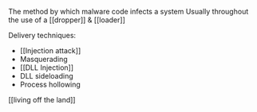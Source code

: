 The method by which malware code infects a system
Usually throughout the use of a [[dropper]] & [[loader]]

Delivery techniques:
- [[Injection attack]]
- Masquerading
- [[DLL Injection]]
- DLL sideloading
- Process hollowing

[[living off the land]]